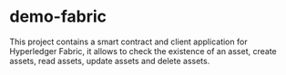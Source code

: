 # demo-fabric
This project contains a smart contract and client application for Hyperledger Fabric, it allows to check the existence of an asset, create assets, read assets, update assets and delete assets.
